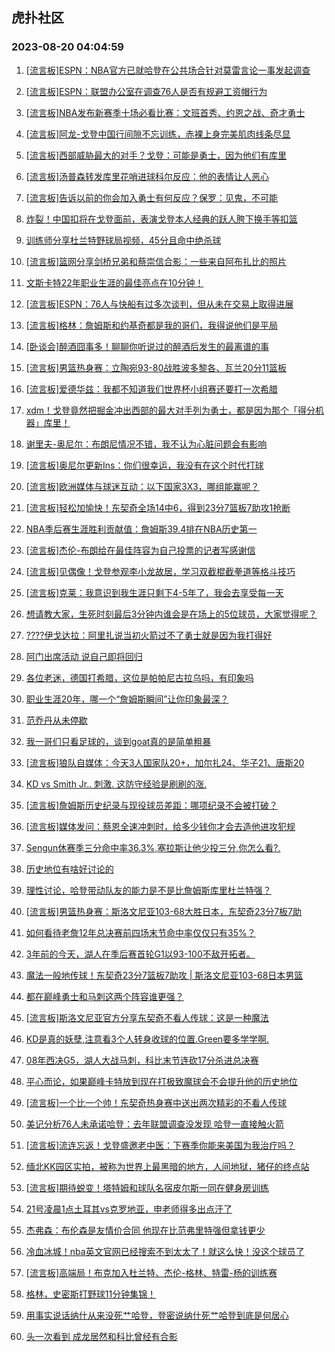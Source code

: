 ## 虎扑社区 
### 2023-08-20 04:04:59

1. [[流言板]ESPN：NBA官方已就哈登在公共场合针对莫雷言论一事发起调查](https://bbs.hupu.com/61741904.html)

2. [[流言板]ESPN：联盟办公室在调查76人是否有规避工资帽行为](https://bbs.hupu.com/61742959.html)

3. [[流言板]NBA发布新赛季十场必看比赛：文班首秀、约恩之战、奇才勇士](https://bbs.hupu.com/61741152.html)

4. [[流言板]阿龙-戈登中国行间隙不忘训练，赤裸上身完美肌肉线条尽显](https://bbs.hupu.com/61740694.html)

5. [[流言板]西部威胁最大的对手？戈登：可能是勇士，因为他们有库里](https://bbs.hupu.com/61745242.html)

6. [[流言板]汤普森转发库里花哨进球科尔反应：他的表情让人恶心](https://bbs.hupu.com/61739943.html)

7. [[流言板]告诉以前的你会加入勇士有何反应？保罗：见鬼，不可能](https://bbs.hupu.com/61745417.html)

8. [炸裂！中国扣将在戈登面前，表演戈登本人经典的跃人胯下换手等扣篮](https://bbs.hupu.com/61745974.html)

9. [训练师分享杜兰特野球局视频，45分且命中绝杀球](https://bbs.hupu.com/61738995.html)

10. [[流言板]篮网分享剑桥兄弟和蔡崇信合影：一些来自阿布扎比的照片](https://bbs.hupu.com/61745677.html)

11. [文斯卡特22年职业生涯的最佳亮点在10分钟！](https://bbs.hupu.com/61738747.html)

12. [[流言板]ESPN：76人与快船有过多次谈判，但从未在交易上取得进展](https://bbs.hupu.com/61742759.html)

13. [[流言板]格林：詹姆斯和约基奇都是我的哥们，我得说他们是平局](https://bbs.hupu.com/61739793.html)

14. [[卧谈会]醉酒囧事多！聊聊你听说过的醉酒后发生的最离谱的事](https://bbs.hupu.com/61742533.html)

15. [[流言板]男篮热身赛：立陶宛93-80战胜波多黎各、瓦兰20分11篮板](https://bbs.hupu.com/61744733.html)

16. [[流言板]爱德华兹：我都不知道我们世界杯小组赛还要打一次希腊](https://bbs.hupu.com/61745247.html)

17. [xdm！戈登竟然把掘金冲出西部的最大对手列为勇士，都是因为那个「得分机器」库里！](https://bbs.hupu.com/61743877.html)

18. [谢里夫-奥尼尔：布朗尼情况不错，我不认为心脏问题会有影响](https://bbs.hupu.com/61744159.html)

19. [[流言板]奥尼尔更新Ins：你们很幸运，我没有在这个时代打球](https://bbs.hupu.com/61740064.html)

20. [[流言板]欧洲媒体与球迷互动：以下国家3X3，哪组能赢呢？](https://bbs.hupu.com/61745507.html)

21. [[流言板]轻松加愉快！东契奇全场14中6，得到23分7篮板7助攻1抢断](https://bbs.hupu.com/61738196.html)

22. [NBA季后赛生涯胜利贡献值：詹姆斯39.4排在NBA历史第一](https://bbs.hupu.com/61745797.html)

23. [[流言板]杰伦-布朗给在最佳阵容为自己投票的记者写感谢信](https://bbs.hupu.com/61744840.html)

24. [[流言板]见偶像！戈登参观李小龙故居，学习双截棍截拳道等格斗技巧](https://bbs.hupu.com/61735968.html)

25. [[流言板]克莱：我意识到我生涯只剩下4-5年了，我会去享受每一天](https://bbs.hupu.com/61739641.html)

26. [想请教大家，生死时刻最后3分钟内谁会是在场上的5位球员，大家觉得呢？](https://bbs.hupu.com/61746007.html)

27. [????伊戈达拉：阿里扎说当初火箭过不了勇士就是因为我打得好](https://bbs.hupu.com/61743989.html)

28. [阿门出席活动 说自己即将回归](https://bbs.hupu.com/61745010.html)

29. [各位老迷，德国打希腊，这位是帕帕尼古拉乌吗，有印象吗](https://bbs.hupu.com/61745776.html)

30. [职业生涯20年，哪一个“詹姆斯瞬间”让你印象最深？](https://bbs.hupu.com/61745824.html)

31. [范乔丹从未停歇](https://bbs.hupu.com/61744163.html)

32. [我一哥们只看足球的，谈到goat真的是简单粗暴](https://bbs.hupu.com/61746688.html)

33. [[流言板]狼队自媒体：今天3人国家队20+，加尔扎24、华子21、唐斯20](https://bbs.hupu.com/61744975.html)

34. [KD vs Smith Jr.. 刺激. 这防守经验是刷刷的涨.](https://bbs.hupu.com/61735901.html)

35. [[流言板]詹姆斯历史纪录与现役球员差距：哪项纪录不会被打破？](https://bbs.hupu.com/61735075.html)

36. [[流言板]媒体发问：蔡恩全速冲刺时，给多少钱你才会去造他进攻犯规](https://bbs.hupu.com/61735319.html)

37. [Sengun休赛季三分命中率36.3%,塞拉斯让他少投三分,你怎么看?.](https://bbs.hupu.com/61745160.html)

38. [历史地位有啥好讨论的](https://bbs.hupu.com/61746600.html)

39. [理性讨论，哈登带动队友的能力是不是比詹姆斯库里杜兰特强？](https://bbs.hupu.com/61743648.html)

40. [[流言板]男篮热身赛：斯洛文尼亚103-68大胜日本，东契奇23分7板7助](https://bbs.hupu.com/61738194.html)

41. [如何看待老詹12年总决赛前四场末节命中率仅仅只有35%？](https://bbs.hupu.com/61746036.html)

42. [3年前的今天，湖人在季后赛首轮G1以93-100不敌开拓者。](https://bbs.hupu.com/61746043.html)

43. [魔法一般地传球！东契奇23分7篮板7助攻 | 斯洛文尼亚103-68日本男篮](https://bbs.hupu.com/61738689.html)

44. [都在巅峰勇士和马刺这两个阵容谁更强？](https://bbs.hupu.com/61745766.html)

45. [[流言板]斯洛文尼亚官方分享东契奇不看人传球：这是一种魔法](https://bbs.hupu.com/61738529.html)

46. [KD是真的妖孽,注意看3个人转身收球的位置.Green要多学学啊.](https://bbs.hupu.com/61743681.html)

47. [08年西决G5，湖人大战马刺，科比末节连砍17分杀进总决赛](https://bbs.hupu.com/61742984.html)

48. [平心而论，如果巅峰卡特放到现在打极致魔球会不会提升他的历史地位](https://bbs.hupu.com/61745873.html)

49. [[流言板]一个比一个帅！东契奇热身赛中送出两次精彩的不看人传球](https://bbs.hupu.com/61737993.html)

50. [美记分析76人未承诺哈登：去年联盟调查没发现 哈登一直接触火箭](https://bbs.hupu.com/61743964.html)

51. [[流言板]流连忘返！戈登盛邀老中医：下赛季你能来美国为我治疗吗？](https://bbs.hupu.com/61734841.html)

52. [缅北KK园区实拍，被称为世界上最黑暗的地方，人间地狱，猪仔的终点站](https://bbs.hupu.com/61734564.html)

53. [[流言板]期待蜕变！塔特姆和球队名宿皮尔斯一同在健身房训练](https://bbs.hupu.com/61740855.html)

54. [21号凌晨1点土耳其vs克罗地亚，申老师得多出点汗了](https://bbs.hupu.com/61742442.html)

55. [杰弗森：布伦森是友情价合同 他现在比范弗里特强但拿钱更少](https://bbs.hupu.com/61744098.html)

56. [冷血冰城！nba英文官网已经搜索不到太太了！就这么快！没这个球员了](https://bbs.hupu.com/61743544.html)

57. [[流言板]高端局！布克加入杜兰特、杰伦-格林、特雷-杨的训练赛](https://bbs.hupu.com/61734522.html)

58. [格林，史密斯打野球11分钟集锦！](https://bbs.hupu.com/61738251.html)

59. [用事实说话纳什从来没死艹哈登，登密说纳什死艹哈登到底是何居心](https://bbs.hupu.com/61744905.html)

60. [头一次看到  成龙居然和科比曾经有合影](https://bbs.hupu.com/61742726.html)

